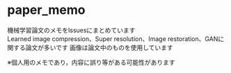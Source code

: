 # paper_memo
機械学習論文のメモをIssuesにまとめています   
Learned image compression、Super resolution、Image restoration、GANに関する論文が多いです
画像は論文中のものを使用しています    

※個人用のメモであり，内容に誤り等がある可能性があります

